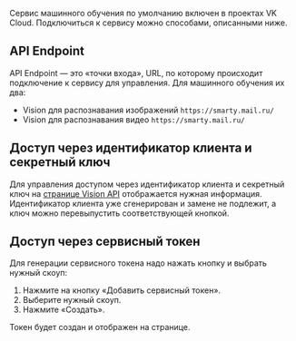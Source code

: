 Сервис машинного обучения по умолчанию включен в проектах VK Cloud. Подключиться к сервису можно способами, описанными ниже.

## API Endpoint

API Endpoint — это «точки входа», URL, по которому происходит подключение к сервису для управления. Для машинного обучения их два:

- Vision для распознавания изображений `https://smarty.mail.ru/`
- Vision для распознавания видео `https://smarty.mail.ru/`

## Доступ через идентификатор клиента и секретный ключ

Для управления доступом через идентификатор клиента и секретный ключ на [странице Vision API](https://mcs.mail.ru/app/services/machinelearning/vision/access/) отображается нужная информация. Идентификатор клиента уже сгенерирован и замене не подлежит, а ключ можно перевыпустить соответствующей кнопкой.

## Доступ через сервисный токен

Для генерации сервисного токена надо нажать кнопку и выбрать нужный скоуп:

1. Нажмите на кнопку «Добавить сервисный токен».
2. Выберите нужный скоуп.
3. Нажмите «Создать».

Токен будет создан и отображен на странице.
